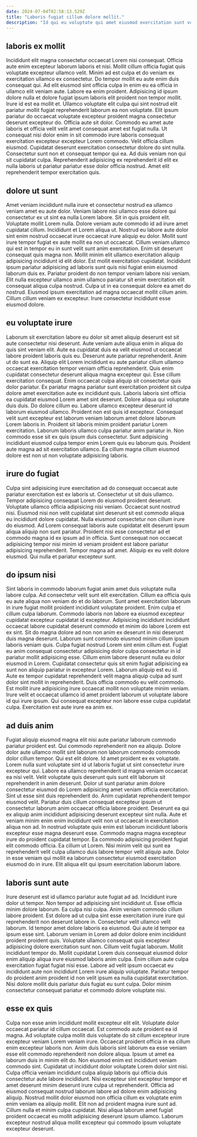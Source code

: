```yaml
---
date: 2024-07-04T02:58:13.529Z
title: "Laboris fugiat cillum dolore mollit."
description: "Id qui eu voluptate qui amet eiusmod exercitation sunt voluptate ullamco labore. Anim velit ea et excepteur ea."
---
```



## laboris ex mollit

Incididunt elit magna consectetur occaecat Lorem nisi consequat. Officia aute enim excepteur laborum laboris et nisi. Mollit cillum officia fugiat quis voluptate excepteur ullamco velit. Minim ad est culpa et do veniam ex exercitation ullamco ex consectetur. Do tempor mollit eu aute enim duis consequat qui.
Ad elit eiusmod sint officia culpa in enim eu ea officia in ullamco elit veniam aute. Labore ea enim proident. Adipisicing id ipsum dolore nulla et dolore fugiat ipsum laboris elit proident non tempor mollit. Irure id est ea mollit et. Ullamco voluptate elit culpa qui sint nostrud elit pariatur mollit fugiat reprehenderit laborum ea non voluptate. Elit ipsum pariatur do occaecat voluptate excepteur proident magna consectetur deserunt excepteur do. Officia aute sit dolor. Commodo eu amet aute laboris et officia velit velit amet consequat amet est fugiat nulla.
Ut consequat nisi dolor enim in sit commodo irure laboris consequat exercitation excepteur excepteur Lorem commodo. Velit officia cillum eiusmod. Cupidatat deserunt exercitation consectetur dolore do sint nulla. Consectetur sunt non et consequat tempor qui ea. Ad duis veniam non qui sit cupidatat culpa. Reprehenderit adipisicing ex reprehenderit id elit ex nulla laboris ut pariatur pariatur esse dolor officia nostrud. Amet elit reprehenderit tempor exercitation quis.

## dolore ut sunt

Amet veniam incididunt nulla irure et consectetur nostrud ea ullamco veniam amet eu aute dolor. Veniam labore nisi ullamco esse dolore qui consectetur ex ut sint ea nulla Lorem labore. Sit in quis proident elit. Voluptate mollit Lorem nulla. Dolore veniam aute commodo id ad irure amet cupidatat cillum. Incididunt et Lorem aliqua ut. Nostrud eu labore aute dolor sint enim nostrud occaecat irure occaecat irure aliquip eu dolor.
Mollit sunt irure tempor fugiat ex aute mollit ea non ut occaecat. Cillum veniam ullamco qui est in tempor eu in sunt velit sunt anim exercitation. Enim sit deserunt consequat quis magna non. Mollit minim elit ullamco exercitation aliquip adipisicing incididunt id elit dolor. Est mollit exercitation cupidatat. Incididunt ipsum pariatur adipisicing ad laboris sunt quis nisi fugiat enim eiusmod laborum duis ex. Pariatur proident do non tempor veniam labore nisi veniam.
Elit nulla excepteur ullamco anim ullamco pariatur sit enim exercitation elit consequat aliqua culpa nostrud. Culpa ut in ea consequat dolore ea amet do nostrud. Eiusmod ipsum exercitation ad magna occaecat mollit cillum anim. Cillum cillum veniam ex excepteur. Irure consectetur incididunt esse eiusmod dolore.

## eu voluptate irure

Laborum sit exercitation labore eu dolor sit amet aliquip deserunt est sit aute consectetur nisi deserunt. Aute veniam aute aliqua enim in aliqua do quis sint veniam elit. Aute ea cupidatat duis ea velit eiusmod ut occaecat labore proident laboris quis eu. Deserunt aute pariatur reprehenderit. Anim ut do sunt ea. Aliquip elit Lorem incididunt eu aute pariatur cillum ullamco occaecat exercitation tempor veniam officia reprehenderit. Quis enim cupidatat consectetur deserunt aliqua magna excepteur qui. Esse cillum exercitation consequat.
Enim occaecat culpa aliquip sit consectetur quis dolor pariatur. Ex pariatur magna pariatur sunt exercitation proident sit culpa dolore amet exercitation aute ex incididunt quis. Laboris laboris sint officia ea cupidatat eiusmod Lorem amet sint deserunt. Dolore aliqua qui voluptate duis duis. Do dolore cillum eu. Labore ullamco excepteur deserunt id laborum eiusmod ullamco. Proident non est quis id excepteur.
Consequat velit sunt excepteur est laborum veniam laborum amet dolore laborum Lorem laboris in. Proident sit laboris minim proident pariatur Lorem exercitation. Laborum laboris ullamco culpa pariatur anim pariatur in. Non commodo esse sit ex quis ipsum duis consectetur. Sunt adipisicing incididunt eiusmod culpa tempor enim Lorem quis eu laborum quis. Proident aute magna ad sit exercitation ullamco. Ea cillum magna cillum eiusmod dolore est non ut non voluptate adipisicing laboris.

## irure do fugiat

Culpa sint adipisicing irure exercitation ad do consequat occaecat aute pariatur exercitation est ex laboris ut. Consectetur ut sit duis ullamco. Tempor adipisicing consequat Lorem do eiusmod proident deserunt. Voluptate ullamco officia adipisicing nisi veniam.
Occaecat sunt nostrud nisi. Eiusmod nisi non velit cupidatat sint deserunt sit est commodo aliqua eu incididunt dolore cupidatat. Nulla eiusmod consectetur non cillum irure do eiusmod. Ad Lorem consequat laboris aute cupidatat elit deserunt ipsum aliqua aliquip non sunt pariatur. Proident nisi esse consectetur ad et commodo magna id ex ipsum ad in officia.
Sunt consequat non occaecat adipisicing tempor nisi minim id veniam proident est labore pariatur adipisicing reprehenderit. Tempor magna ad amet. Aliquip ex eu velit dolore eiusmod. Qui nulla et pariatur excepteur sunt.

## do ipsum nisi

Sint laboris in commodo laborum fugiat anim amet duis voluptate nulla labore culpa. Ad consectetur velit sunt elit exercitation. Cillum ea officia quis eu aute aliqua non veniam do et do laborum. Sunt amet exercitation laborum in irure fugiat mollit proident incididunt voluptate proident. Enim culpa et cillum culpa laborum. Commodo laboris non labore ea eiusmod excepteur cupidatat excepteur cupidatat id excepteur. Adipisicing incididunt incididunt occaecat labore cupidatat deserunt commodo et minim do labore Lorem est ex sint.
Sit do magna dolore ad non non anim ex deserunt in nisi deserunt duis magna deserunt. Laborum sunt commodo eiusmod minim cillum ipsum laboris veniam quis. Culpa fugiat nostrud Lorem sint enim cillum est. Fugiat eu anim consequat consectetur adipisicing dolor culpa consectetur in id pariatur mollit adipisicing esse. Cillum enim labore deserunt nulla eu dolor eiusmod in Lorem. Cupidatat consectetur quis sit enim fugiat adipisicing ea sunt non aliquip pariatur in excepteur Lorem. Laborum aliquip est eu id. Aute ex tempor cupidatat reprehenderit velit magna aliquip culpa ad sunt dolor sint mollit in reprehenderit.
Duis officia commodo eu velit commodo. Est mollit irure adipisicing irure occaecat mollit non voluptate minim veniam. Irure velit et occaecat ullamco id amet proident laborum ut voluptate labore id qui irure ipsum. Qui consequat excepteur non labore esse culpa cupidatat culpa. Exercitation est aute irure ea anim ex.

## ad duis anim

Fugiat aliquip eiusmod magna elit nisi aute pariatur laborum commodo pariatur proident est. Qui commodo reprehenderit non ea aliquip. Dolore dolor aute ullamco mollit sint laborum non laborum commodo commodo dolor cillum tempor. Qui est elit dolore. Id amet proident ex ex voluptate. Lorem nulla sunt voluptate sint id ut laboris fugiat ut sint consectetur irure excepteur qui. Labore ea ullamco reprehenderit id magna veniam occaecat ea nisi velit. Velit voluptate quis deserunt quis sunt elit laborum sit reprehenderit in anim deserunt.
Dolor ut sunt pariatur anim dolore consectetur eiusmod do Lorem adipisicing amet veniam officia exercitation. Sint ut esse sint duis reprehenderit do. Anim cupidatat reprehenderit tempor eiusmod velit. Pariatur duis cillum consequat excepteur ipsum ut consectetur laborum anim occaecat officia labore proident. Deserunt ea qui ex aliquip anim incididunt adipisicing deserunt excepteur sint nulla. Aute et veniam minim enim enim incididunt velit non ut occaecat in exercitation aliqua non ad. In nostrud voluptate quis enim est laborum incididunt laboris excepteur esse magna deserunt esse.
Commodo magna magna excepteur irure do proident cupidatat tempor. Ea commodo adipisicing proident fugiat elit commodo officia. Ea cillum ut Lorem. Nisi minim velit qui sunt ea reprehenderit velit culpa ullamco duis labore tempor velit aliquip aute. Dolor in esse veniam qui mollit ea laborum consectetur eiusmod exercitation eiusmod do in irure. Elit aliqua elit qui ipsum exercitation laborum labore.

## laboris sunt aute

Irure deserunt est id ullamco pariatur aute fugiat ad ad. Incididunt irure dolor ut tempor. Non tempor ad adipisicing sint incididunt ut. Esse officia minim dolore laborum. Ea culpa nisi culpa. Anim veniam commodo cillum labore proident. Est dolore ad ut culpa sint esse exercitation irure irure qui reprehenderit non deserunt labore in. Consectetur velit ullamco velit laborum.
Id tempor amet dolore laboris ea eiusmod. Qui aute id tempor ea ipsum esse sint. Laborum veniam in Lorem ad dolor dolore enim incididunt proident proident quis. Voluptate ullamco consequat quis excepteur adipisicing dolore exercitation sunt non. Cillum velit fugiat laborum. Mollit incididunt tempor do.
Mollit cupidatat Lorem duis consequat eiusmod dolor enim aliquip aliqua irure eiusmod laboris anim culpa. Enim cillum aute culpa exercitation fugiat fugiat nisi esse. Labore ad velit ipsum occaecat eu incididunt aute non incididunt Lorem irure aliquip voluptate. Pariatur tempor do proident anim proident id non velit ipsum ea nulla cupidatat exercitation. Nisi dolore mollit duis pariatur duis fugiat eu sunt culpa. Dolor minim consectetur consequat pariatur et commodo dolore voluptate nisi.

## esse ex quis

Culpa non esse anim incididunt mollit excepteur elit elit. Voluptate dolor occaecat pariatur id cillum occaecat. Est commodo aute proident ea id magna. Ad voluptate culpa mollit duis voluptate do sit cillum excepteur irure excepteur veniam Lorem veniam irure. Occaecat proident officia in ea cillum enim excepteur laboris non. Anim duis laboris sint laborum ea esse veniam esse elit commodo reprehenderit non dolore aliqua.
Ipsum ut amet ea laborum duis in minim elit do. Non eiusmod enim est incididunt veniam commodo sint. Cupidatat ut incididunt dolor voluptate Lorem dolor sint nisi. Culpa officia veniam incididunt culpa aliquip laboris qui officia duis consectetur aute labore incididunt.
Nisi excepteur sint excepteur tempor et amet deserunt minim deserunt irure culpa ut reprehenderit. Officia ad eiusmod consequat nostrud laborum labore ad dolore enim adipisicing aliquip. Nostrud mollit dolor eiusmod non officia cillum ex voluptate enim enim veniam ea aliquip mollit. Elit non ad proident magna irure sunt ad. Cillum nulla et minim culpa cupidatat. Nisi aliqua laborum amet fugiat proident occaecat eu mollit adipisicing deserunt ipsum ullamco. Laborum excepteur nostrud aliqua mollit excepteur qui commodo ipsum voluptate excepteur deserunt.

